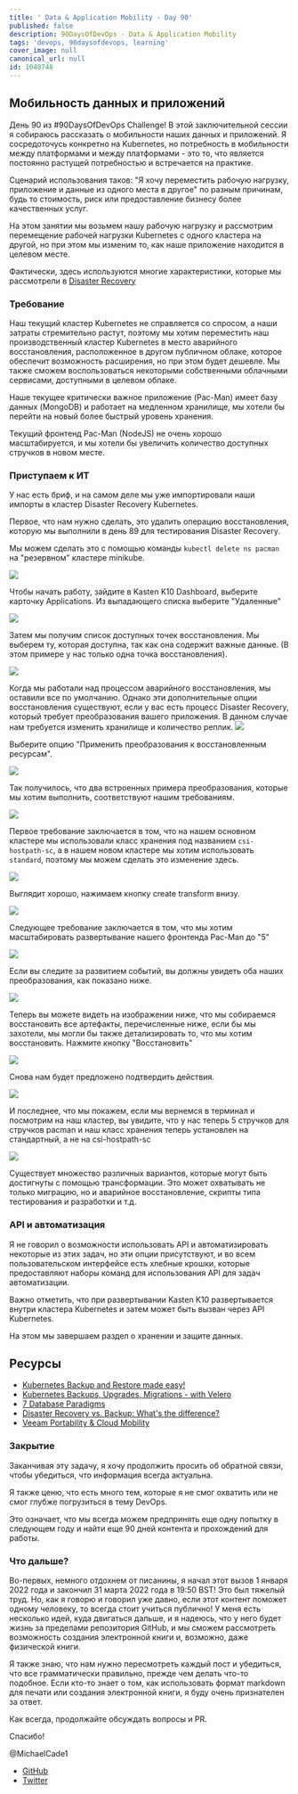 ```yaml
---
title: ' Data & Application Mobility - Day 90'
published: false
description: 90DaysOfDevOps - Data & Application Mobility
tags: 'devops, 90daysofdevops, learning'
cover_image: null
canonical_url: null
id: 1048748
---
```

## Мобильность данных и приложений

День 90 из #90DaysOfDevOps Challenge! В этой заключительной сессии я собираюсь рассказать о мобильности наших данных и приложений. Я сосредоточусь конкретно на Kubernetes, но потребность в мобильности между платформами и между платформами - это то, что является постоянно растущей потребностью и встречается на практике. 

Сценарий использования таков: "Я хочу переместить рабочую нагрузку, приложение и данные из одного места в другое" по разным причинам, будь то стоимость, риск или предоставление бизнесу более качественных услуг. 

На этом занятии мы возьмем нашу рабочую нагрузку и рассмотрим перемещение рабочей нагрузки Kubernetes с одного кластера на другой, но при этом мы изменим то, как наше приложение находится в целевом месте. 

Фактически, здесь используются многие характеристики, которые мы рассмотрели в [Disaster Recovery](.../day89)

### **Требование**

Наш текущий кластер Kubernetes не справляется со спросом, а наши затраты стремительно растут, поэтому мы хотим переместить наш производственный кластер Kubernetes в место аварийного восстановления, расположенное в другом публичном облаке, которое обеспечит возможность расширения, но при этом будет дешевле. Мы также сможем воспользоваться некоторыми собственными облачными сервисами, доступными в целевом облаке. 

Наше текущее критически важное приложение (Pac-Man) имеет базу данных (MongoDB) и работает на медленном хранилище, мы хотели бы перейти на новый более быстрый уровень хранения. 

Текущий фронтенд Pac-Man (NodeJS) не очень хорошо масштабируется, и мы хотели бы увеличить количество доступных стручков в новом месте. 

### Приступаем к ИТ

У нас есть бриф, и на самом деле мы уже импортировали наши импорты в кластер Disaster Recovery Kubernetes. 

Первое, что нам нужно сделать, это удалить операцию восстановления, которую мы выполнили в день 89 для тестирования Disaster Recovery. 

Мы можем сделать это с помощью команды `kubectl delete ns pacman` на "резервном" кластере minikube. 

![](../images/Day90_Data1.png?v1)

Чтобы начать работу, зайдите в Kasten K10 Dashboard, выберите карточку Applications. Из выпадающего списка выберите "Удаленные"

![](../images/Day90_Data2.png?v1)

Затем мы получим список доступных точек восстановления. Мы выберем ту, которая доступна, так как она содержит важные данные. (В этом примере у нас только одна точка восстановления).

![](../images/Day90_Data3.png?v1)

Когда мы работали над процессом аварийного восстановления, мы оставили все по умолчанию. Однако эти дополнительные опции восстановления существуют, если у вас есть процесс Disaster Recovery, который требует преобразования вашего приложения. В данном случае нам требуется изменить хранилище и количество реплик.
![](../images/Day90_Data4.png?v1)

Выберите опцию "Применить преобразования к восстановленным ресурсам". 

![](../images/Day90_Data5.png?v1)

Так получилось, что два встроенных примера преобразования, которые мы хотим выполнить, соответствуют нашим требованиям. 

![](../images/Day90_Data6.png?v1)

Первое требование заключается в том, что на нашем основном кластере мы использовали класс хранения под названием `csi-hostpath-sc`, а в нашем новом кластере мы хотим использовать `standard`, поэтому мы можем сделать это изменение здесь. 

![](../images/Day90_Data7.png?v1)

Выглядит хорошо, нажимаем кнопку create transform внизу. 

![](../images/Day90_Data8.png?v1)

Следующее требование заключается в том, что мы хотим масштабировать развертывание нашего фронтенда Pac-Man до "5"

![](../images/Day90_Data9.png?v1)

Если вы следите за развитием событий, вы должны увидеть оба наших преобразования, как показано ниже. 

![](../images/Day90_Data10.png?v1)

Теперь вы можете видеть на изображении ниже, что мы собираемся восстановить все артефакты, перечисленные ниже, если бы мы захотели, мы могли бы также детализировать то, что мы хотим восстановить. Нажмите кнопку "Восстановить"

![](../images/Day90_Data11.png?v1)

Снова нам будет предложено подтвердить действия. 

![](../images/Day90_Data12.png?v1)

И последнее, что мы покажем, если мы вернемся в терминал и посмотрим на наш кластер, вы увидите, что у нас теперь 5 стручков для стручков pacman и наш класс хранения теперь установлен на стандартный, а не на csi-hostpath-sc 

![](../images/Day90_Data13.png?v1)

Существует множество различных вариантов, которые могут быть достигнуты с помощью трансформации. Это может охватывать не только миграцию, но и аварийное восстановление, скрипты типа тестирования и разработки и т.д. 

### API и автоматизация 

Я не говорил о возможности использовать API и автоматизировать некоторые из этих задач, но эти опции присутствуют, и во всем пользовательском интерфейсе есть хлебные крошки, которые предоставляют наборы команд для использования API для задач автоматизации. 

Важно отметить, что при развертывании Kasten K10 развертывается внутри кластера Kubernetes и затем может быть вызван через API Kubernetes. 

На этом мы завершаем раздел о хранении и защите данных. 

## Ресурсы

- [Kubernetes Backup and Restore made easy!](https://www.youtube.com/watch?v=01qcYSck1c4&t=217s)
- [Kubernetes Backups, Upgrades, Migrations - with Velero](https://www.youtube.com/watch?v=zybLTQER0yY)
- [7 Database Paradigms](https://www.youtube.com/watch?v=W2Z7fbCLSTw&t=520s)
- [Disaster Recovery vs. Backup: What's the difference?](https://www.youtube.com/watch?v=07EHsPuKXc0)
- [Veeam Portability & Cloud Mobility](https://www.youtube.com/watch?v=hDBlTdzE6Us&t=3s)

### **Закрытие**

Заканчивая эту задачу, я хочу продолжить просить об обратной связи, чтобы убедиться, что информация всегда актуальна. 

Я также ценю, что есть много тем, которые я не смог охватить или не смог глубже погрузиться в тему DevOps. 

Это означает, что мы всегда можем предпринять еще одну попытку в следующем году и найти еще 90 дней контента и прохождений для работы. 

### Что дальше? 

Во-первых, немного отдохнем от писанины, я начал этот вызов 1 января 2022 года и закончил 31 марта 2022 года в 19:50 BST! Это был тяжелый труд. Но, как я говорю и говорил уже давно, если этот контент поможет одному человеку, то всегда стоит учиться публично!
У меня есть несколько идей, куда двигаться дальше, и я надеюсь, что у него будет жизнь за пределами репозитория GitHub, и мы сможем рассмотреть возможность создания электронной книги и, возможно, даже физической книги. 

Я также знаю, что нам нужно пересмотреть каждый пост и убедиться, что все грамматически правильно, прежде чем делать что-то подобное. Если кто-то знает о том, как использовать формат markdown для печати или создания электронной книги, я буду очень признателен за ответ. 

Как всегда, продолжайте обсуждать вопросы и PR. 

Спасибо! 

@MichaelCade1
- [GitHub](https://github.com/MichaelCade)
- [Twitter](https://twitter.com/MichaelCade1)
